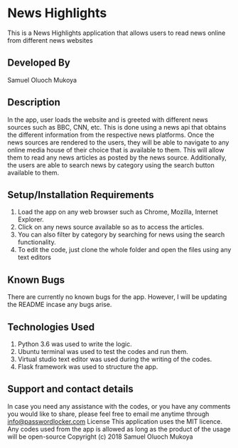 # News Highlights
This is a News Highlights application that allows users to read news online from different news websites

## Developed By
Samuel Oluoch Mukoya

## Description
In the app, user loads the website and is greeted with different news sources such as BBC, CNN, etc. This is done using a news api that obtains the different information from the respective news platforms. Once the news sources are rendered to the users, they will be able to navigate to any online media house of their choice that is available to them. This will allow them to read any news articles as posted by the news source. Additionally, the users are able to search news by category using the search button available to them.

## Setup/Installation Requirements
1. Load the app on any web browser such as Chrome, Mozilla, Internet Explorer.
2. Click on any news source available so as to access the articles.
3. You can also filter by category by searching for news using the search functionality.
4. To edit the code, just clone the whole folder and open the files using any text editors

## Known Bugs
There are currently no known bugs for the app. However, I will be updating the README incase any bugs arise.

## Technologies Used
1. Python 3.6 was used to write the logic.
2. Ubuntu terminal was used to test the codes and run them.
3. Virtual studio text editor was used during the writing of the codes.
4. Flask framework was used to structure the app.

## Support and contact details
In case you need any assistance with the codes, or you have any comments you would like to share, please feel free to email me anytime through info@passwordlocker.com License This application uses the MIT licence. Any codes used from the app is allowed as long as the product of the usage will be open-source Copyright (c) 2018 Samuel Oluoch Mukoya
